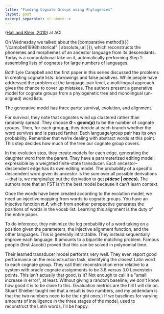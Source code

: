 ```yaml
---
title: "Finding Cognate Groups using Phylogenies"
layout: post
excerpt_separator: <!--more-->
---
```


([Hall and Klein, 2010](https://www.aclweb.org/anthology/P10-1105)) at ACL

On Wednesday we talked about the [comparative method]({{ "/campbell1998historical" | absolute_url }}), which reconstructs the phonemes and morphemes of an ancestor language from its descendants. Today is a computational take on it, automatically performing Step 1: assembling lists of cognates for large numbers of languages.

<!--more-->

Both Lyle Campbell and the first paper in this series discussed the problems in creating cognate lists: borrowings and false positives. While people have addressed the problem at the language-pair level, a multilingual approach gives the chance to cover up mistakes. The authors present a generative model for cognate groups from a phylogenetic tree and monolingual (un-aligned) word lists.

The generative model has three parts: survival, evolution, and alignment.

For survival, they note that cognates wind up clustered rather than randomly spread. They choose **_G_ ~ geom(_p_)** to be the number of cognate groups. Then, for each group **_g_**, they decide at each branch whether the word survives and is passed farther. Each language/group pair has its own probability. Remember that we're dealing with abstract words at this point. This step decides how much of the tree our cognate group covers.

In the evolution step, they create models for each edge, generating the daughter word from the parent. They have a parameterized editing model, expressible by a weighted finite-state transducer. Each ancestor–descendent edge has its own editing model. The probability of a specific descendent word given its ancestor is the sum over all possible derivations—that is, we marginalize out the derivation to get **p(*desc* \| *ances*)**. The authors note that an FST isn't the best model because it can't learn context.

Once the words have been created according to the evolution model, we need an injective mapping from words to cognate groups. You have an injective function ***π_ℓ***, which from another perspective generates the positions of words in the vocab list. Learning this alignment is the duty of the entire paper.

To do inference, they minimize the log probability of a word taking on a position given the parameters, the injective alignment function, and the other languages. This is generally intractable. They instead sequentially improve each language. It amounts to a bipartite matching problem. Famous people (first Jacobi) proved that this can be solved in polynomial time.

Their learned transducer model performs very well. They even report good performance on the reconstruction task, identifying the closest Latin word to each cognate group. They call their reconstruction error relative to a system with oracle cognate assignments to be 3.8 versus 3.0 Levenstein points. This isn't actually that good, is it? Not enough to call it a "small increase in error", at least. Without giving a random baseline, we don't know how good it is to be close to this. (Evaluation metrics are the hill I will die on. Stuart Shieber taught me that a result is two numbers, and my addendum is that the two numbers need to be the right ones.) If we baselines for varying amounts of intelligence in the three stages of the model, used to reconstruct the Latin words, I'll be happy.
